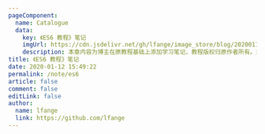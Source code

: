 ```yaml
---
pageComponent: 
  name: Catalogue
  data: 
    key: 《ES6 教程》笔记
    imgUrl: https://cdn.jsdelivr.net/gh/lfange/image_store/blog/20200112160453.png
    description: 本章内容为博主在原教程基础上添加学习笔记，教程版权归原作者所有。来源：<a href='https://es6.ruanyifeng.com/' target='_blank'>ES6教程</a>
title: 《ES6 教程》笔记
date: 2020-01-12 15:49:22
permalink: /note/es6
article: false
comment: false
editLink: false
author: 
  name: lfange
  link: https://github.com/lfange
---
```

